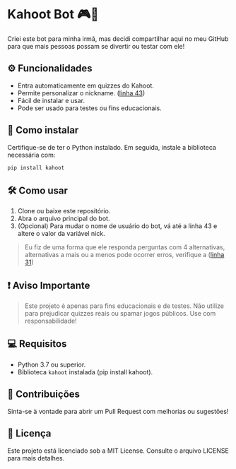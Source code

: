 # Kahoot Bot 🎮🤖

Criei este bot para minha irmã, mas decidi compartilhar aqui no meu GitHub para que mais pessoas possam se divertir ou testar com ele!

## ⚙️ Funcionalidades

- Entra automaticamente em quizzes do Kahoot.
- Permite personalizar o nickname. ([linha 43](https://github.com/jptngames/kahoot-bot/blob/main/main.py#L43))
- Fácil de instalar e usar.
- Pode ser usado para testes ou fins educacionais.

## 🚀 Como instalar

Certifique-se de ter o Python instalado. Em seguida, instale a biblioteca necessária com:
```bash
pip install kahoot
```

## 🛠️ Como usar

1. Clone ou baixe este repositório.
2. Abra o arquivo principal do bot.
3. (Opcional) Para mudar o nome de usuário do bot, vá até a linha 43 e altere o valor da variável nick.
> Eu fiz de uma forma que ele responda perguntas com 4 alternativas, alternativas a mais ou a menos pode ocorrer erros, verifique a ([linha 31](https://github.com/jptngames/kahoot-bot/blob/main/main.py#L31))

## ❗ Aviso Importante

> Este projeto é apenas para fins educacionais e de testes.
Não utilize para prejudicar quizzes reais ou spamar jogos públicos.
Use com responsabilidade!

## 💻 Requisitos

- Python 3.7 ou superior.
- Biblioteca `kahoot` instalada (pip install kahoot).

## 🤝 Contribuições

Sinta-se à vontade para abrir um Pull Request com melhorias ou sugestões!

## 📜 Licença

Este projeto está licenciado sob a MIT License. Consulte o arquivo LICENSE para mais detalhes.
